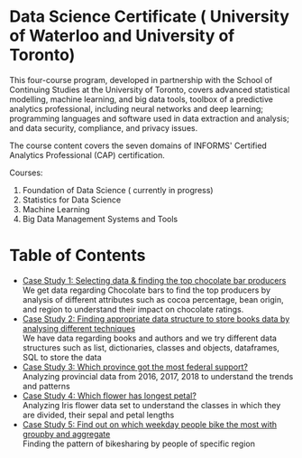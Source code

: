 # Data Science Certificate ( University of Waterloo and University of Toronto) 
This four-course program, developed in partnership with the School of Continuing Studies at the University of Toronto, covers advanced statistical modelling, machine learning, and big data tools, toolbox of a predictive analytics professional, including neural networks and deep learning; programming languages and software used in data extraction and analysis; and data security, compliance, and privacy issues.

The course content covers the seven domains of INFORMS' Certified Analytics Professional (CAP) certification. 

Courses:

1. Foundation of Data Science ( currently in progress)
2. Statistics for Data Science
3. Machine Learning
4. Big Data Management Systems and Tools

Table of Contents
=================


* [Case Study 1: Selecting data & finding the top chocolate bar producers](https://github.com/amanjot-git/data-science-UofT/blob/main/Top%2010%20producers%20of%20chocolate%20and%20highest%20rated%20chocolate%20bar%20producers.ipynb)
  <br>We get data regarding Chocolate bars to find the top producers by analysis of different attributes such as cocoa percentage, bean origin, and region to understand their impact on chocolate ratings.
* [Case Study 2: Finding appropriate data structure to store books data by analysing different techniques](https://github.com/amanjot-git/data-science-UofT/blob/main/Analyzing%20Books%20and%20Authors.ipynb)
  <br> We have data regarding books and authors and we try different data structures such as list, dictionaries, classes and objects, dataframes, SQL to store the data
* [Case Study 3: Which province got the most federal support?](https://github.com/amanjot-git/data-science-UofT/blob/main/Analyzing%20Provincial%20Support.ipynb)
  <br> Analyzing provincial data from 2016, 2017, 2018 to understand the trends and patterns
* [Case Study 4: Which flower has longest petal?](https://github.com/amanjot-git/data-science-UofT/blob/main/Analyzing%20the%20Iris%20Flower%20Data%20Set.ipynb)
  <br> Analyzing Iris flower data set to understand the classes in which they are divided, their sepal and petal lengths
* [Case Study 5: Find out on which weekday people bike the most with groupby and aggregate](https://github.com/amanjot-git/data-science-UofT/blob/main/Analyzing%20Toronto%20BikeShare%20data.ipynb)
  <br> Finding the pattern of bikesharing by people of specific region
